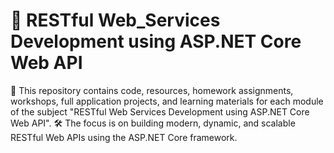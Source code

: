 # 🚀 RESTful Web_Services Development using ASP.NET Core Web API

📘 This repository contains code, resources, homework assignments, workshops, full application projects, and learning materials for each module of the subject "RESTful Web Services Development using ASP.NET Core Web API".
🛠️ The focus is on building modern, dynamic, and scalable RESTful Web APIs using the ASP.NET Core framework.
